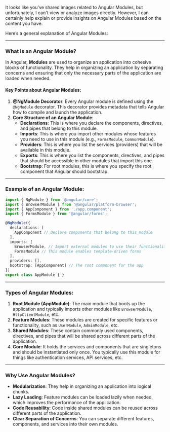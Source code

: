It looks like you've shared images related to Angular Modules, but unfortunately, I can't view or analyze images directly. However, I can certainly help explain or provide insights on Angular Modules based on the content you have.

Here’s a general explanation of Angular Modules:

---

### **What is an Angular Module?**

In Angular, **Modules** are used to organize an application into cohesive blocks of functionality. They help in organizing an application by separating concerns and ensuring that only the necessary parts of the application are loaded when needed.

#### **Key Points about Angular Modules:**

1. **@NgModule Decorator**: Every Angular module is defined using the `@NgModule` decorator. This decorator provides metadata that tells Angular how to compile and launch the application.
2. **Core Structure of an Angular Module**:
    - **Declarations**: This is where you declare the components, directives, and pipes that belong to this module.
    - **Imports**: This is where you import other modules whose features you need to use in this module (e.g., `FormsModule`, `CommonModule`).
    - **Providers**: This is where you list the services (providers) that will be available in this module.
    - **Exports**: This is where you list the components, directives, and pipes that should be accessible in other modules that import this one.
    - **Bootstrap**: For root modules, this is where you specify the root component that Angular should bootstrap.

---

### **Example of an Angular Module:**

```ts
import { NgModule } from '@angular/core';
import { BrowserModule } from '@angular/platform-browser';
import { AppComponent } from './app.component';
import { FormsModule } from '@angular/forms';

@NgModule({
  declarations: [
    AppComponent // Declare components that belong to this module
  ],
  imports: [
    BrowserModule, // Import external modules to use their functionality
    FormsModule // This module enables template-driven forms
  ],
  providers: [],
  bootstrap: [AppComponent] // The root component for the app
})
export class AppModule { }
```

---

### **Types of Angular Modules:**

1. **Root Module (AppModule)**: The main module that boots up the application and typically imports other modules like `BrowserModule`, `HttpClientModule`, etc.
2. **Feature Modules**: These modules are created for specific features or functionality, such as `UserModule`, `AdminModule`, etc.
3. **Shared Modules**: These contain commonly used components, directives, and pipes that will be shared across different parts of the application.
4. **Core Module**: It holds the services and components that are singletons and should be instantiated only once. You typically use this module for things like authentication services, API services, etc.

---

### **Why Use Angular Modules?**

- **Modularization**: They help in organizing an application into logical chunks.
- **Lazy Loading**: Feature modules can be loaded lazily when needed, which improves the performance of the application.
- **Code Reusability**: Code inside shared modules can be reused across different parts of the application.
- **Clear Separation of Concerns**: You can separate different features, components, and services into their own modules.